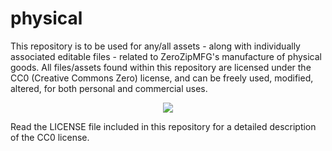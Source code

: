 # physical
This repository is to be used for any/all assets - along with individually associated editable files - 
related to ZeroZipMFG's manufacture of physical goods.
All files/assets found within this repository are licensed under the CC0 (Creative Commons Zero) license,
and can be freely used, modified, altered, for both personal and commercial uses.

<div align="center">
  <kbd>
    <img src="../branding/zerozip_logo_final.svg" />
  </kbd>
</div>

Read the LICENSE file included in this repository for a detailed description of the CC0 license.
